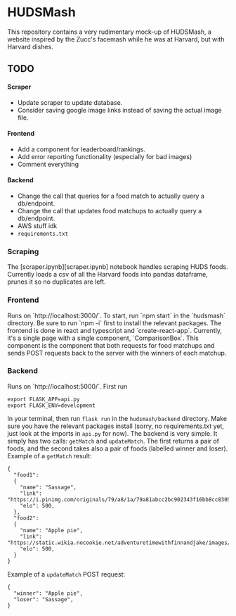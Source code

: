 HUDSMash
==================
This repository contains a very rudimentary mock-up of HUDSMash, a website
inspired by the Zucc's facemash while he was at Harvard, but with Harvard
dishes.
<h2>TODO</h2>
<h4>Scraper</h4>

* Update scraper to update database.
* Consider saving google image links instead of saving the actual image file.

<h4>Frontend</h4>

* Add a component for leaderboard/rankings.
* Add error reporting functionality (especially for bad images)
* Comment everything

<h4>Backend</h4>

* Change the call that queries for a food match to actually query a db/endpoint.
* Change the call that updates food matchups to actually query a db/endpoint.
* AWS stuff idk
* `requirements.txt`

<h3>Scraping</h3>
The  [scraper.ipynb][scraper.ipynb]  notebook handles scraping HUDS foods.
Currently loads a csv of all the Harvard foods into pandas dataframe, prunes it
so no duplicates are left.

<h3>Frontend</h3>
Runs on `http://localhost:3000/`. To start, run `npm start` in the `hudsmash` 
directory. Be sure to run `npm -i` first to install the relevant packages. The 
frontend is done in react and typescript and `create-react-app`. Currently, it's 
a single page with a single component, `ComparisonBox`. This component is the 
component that both requests for food matchups and sends POST requests back to 
the server with the winners of each matchup.

<h3>Backend</h3>
Runs on  `http://localhost:5000/`. First run

```
export FLASK_APP=api.py
export FLASK_ENV=development
```

In your terminal, then run `flask run` in the `hudsmash/backend` directory. Make
sure you have the relevant packages install (sorry, no requirements.txt yet,
just look at the imports in `api.py` for now). The backend is very simple. It
simply has two calls: `getMatch` and `updateMatch`. The first returns a pair
of foods, and the second takes also a pair of foods (labelled winner and loser).
Example of a `getMatch` result:

```
{
  "food1":
  {
    "name": "Sassage",
    "link": "https://i.pinimg.com/originals/79/a8/1a/79a81abcc2bc902343f16bb8cc83057b.png",
    "elo": 500,
  },
  "food2":
  {
    "name": "Apple pie",
    "link": "https://static.wikia.nocookie.net/adventuretimewithfinnandjake/images/2/26/Apple_pie.png",
    "elo": 500,
  }
}
```

Example of a `updateMatch` POST request:

```
{
  "winner": "Apple pie",
  "loser": "Sassage",
}
```
